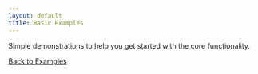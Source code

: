 ```yaml
---
layout: default
title: Basic Examples
---
```


Simple demonstrations to help you get started with the core functionality.

[Back to Examples](/examples)

